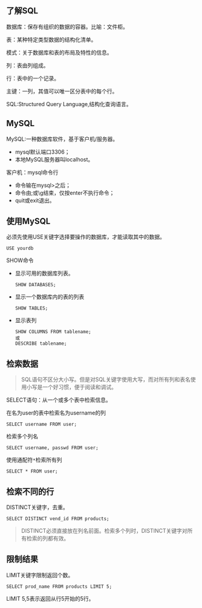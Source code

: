 ## 了解SQL

数据库：保存有组织的数据的容器。比喻：文件柜。

表：某种特定类型数据的结构化清单。

模式：关于数据库和表的布局及特性的信息。

列：表由列组成。

行：表中的一个记录。

主键：一列，其值可以唯一区分表中的每个行。

SQL:Structured Query Language,结构化查询语言。

##  MySQL

MySQL:一种数据库软件，基于客户机/服务器。
- mysql默认端口3306；
- 本地MySQL服务器叫localhost。

客户机：mysql命令行
- 命令输在mysql>之后；
- 命令由;或\g结束，仅按enter不执行命令；
- quit或exit退出。

## 使用MySQL

必须先使用USE关键字选择要操作的数据库，才能读取其中的数据。
```mysql
USE yourdb
```

SHOW命令
- 显示可用的数据库列表。
    ```mysql
    SHOW DATABASES;
    ```
- 显示一个数据库内的表的列表
    ```mysql
    SHOW TABLES;
    ```
- 显示表列
    ```mysql
    SHOW COLUMNS FROM tablename;
    或
    DESCRIBE tablename;
    ```

## 检索数据

> SQL语句不区分大小写。但是对SQL关键字使用大写，而对所有列和表名使用小写是一个好习惯，便于阅读和调试。

SELECT语句：从一个或多个表中检索信息。

在名为user的表中检索名为username的列
```mysql
SELECT username FROM user;
```

检索多个列名
```mysql
SELECT username, passwd FROM user;
```

使用通配符`*`检索所有列
```mysql
SELECT * FROM user;
```

## 检索不同的行

DISTINCT关键字，去重。
```mysql
SELECT DISTINCT vend_id FROM products;
```
> DISTINCT必须直接放在列名前面。检索多个列时，DISTINCT关键字对所有检索的列都有效。

## 限制结果
LIMIT关键字限制返回个数。

```mysql
SELECT prod_name FROM products LIMIT 5;
```

LIMIT 5,5表示返回从行5开始的5行。
